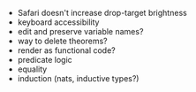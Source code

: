 * Safari doesn't increase drop-target brightness
* keyboard accessibility
* edit and preserve variable names?
* way to delete theorems?
* render as functional code?
* predicate logic
* equality
* induction (nats, inductive types?)
